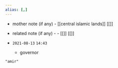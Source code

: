 ```yaml
---
alias: [,]
---
```

- mother note (if any)
		- [[central islamic lands]] [[]]
- related note (if any) -
		- [[]] [[]]


- `2021-08-13`  `14:43`
	- governor 

```query
"amir"
```
